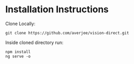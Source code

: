 # Installation Instructions

Clone Locally: <br>

`git clone https://github.com/averjee/vision-direct.git`

Inside cloned directory run: <br>

`npm install` <br>
`ng serve -o`


